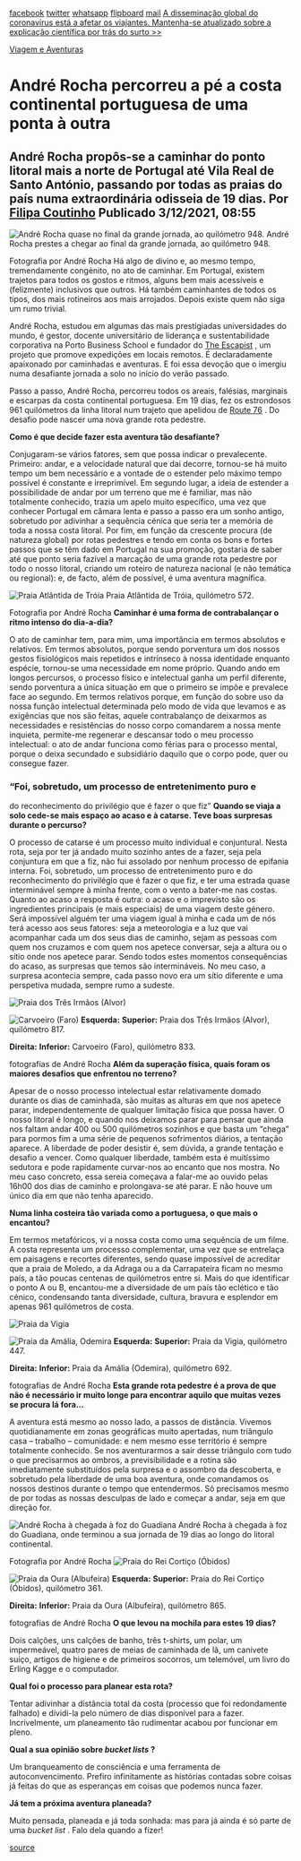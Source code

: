 [facebook](https://www.facebook.com/sharer/sharer.php?u=https%3A%2F%2Fwww.natgeo.pt%2Fviagem-e-aventuras%2F2021%2F12%2Fandre-rocha-caminhada-costa-continental-portuguesa) [twitter](https://twitter.com/share?url=https%3A%2F%2Fwww.natgeo.pt%2Fviagem-e-aventuras%2F2021%2F12%2Fandre-rocha-caminhada-costa-continental-portuguesa&via=natgeo&text=Andr%C3%A9%20Rocha%20percorreu%20a%20p%C3%A9%20a%20costa%20continental%20portuguesa%20de%20uma%20ponta%20%C3%A0%20outra) [whatsapp](https://web.whatsapp.com/send?text=https%3A%2F%2Fwww.natgeo.pt%2Fviagem-e-aventuras%2F2021%2F12%2Fandre-rocha-caminhada-costa-continental-portuguesa) [flipboard](https://share.flipboard.com/bookmarklet/popout?v=2&title=Andr%C3%A9%20Rocha%20percorreu%20a%20p%C3%A9%20a%20costa%20continental%20portuguesa%20de%20uma%20ponta%20%C3%A0%20outra&url=https%3A%2F%2Fwww.natgeo.pt%2Fviagem-e-aventuras%2F2021%2F12%2Fandre-rocha-caminhada-costa-continental-portuguesa) [mail](mailto:?subject=NatGeo&body=https%3A%2F%2Fwww.natgeo.pt%2Fviagem-e-aventuras%2F2021%2F12%2Fandre-rocha-caminhada-costa-continental-portuguesa%20-%20Andr%C3%A9%20Rocha%20percorreu%20a%20p%C3%A9%20a%20costa%20continental%20portuguesa%20de%20uma%20ponta%20%C3%A0%20outra) [A disseminação global do coronavírus está a afetar os viajantes. Mantenha-se atualizado sobre a explicação científica por trás do surto >>](https://www.natgeo.pt/coronavirus) 

[Viagem e Aventuras](https://www.natgeo.pt/viagem-e-aventuras) 
# André Rocha percorreu a pé a costa continental portuguesa de uma ponta à outra 
## André Rocha propôs-se a caminhar do ponto litoral mais a norte de Portugal até Vila Real de Santo António, passando por todas as praias do país numa extraordinária odisseia de 19 dias. Por [Filipa Coutinho](https://www.natgeo.pt/autor/filipa-coutinho) Publicado 3/12/2021, 08:55 
![André Rocha quase no final da grande jornada, ao quilómetro 948.](img/files_styles_image_00_public_andrerocha_0.jpg)
André Rocha prestes a chegar ao final da grande jornada, ao quilómetro 948. 

Fotografia por André Rocha Há algo de divino e, ao mesmo tempo, tremendamente congénito, no ato de caminhar. Em Portugal, existem trajetos para todos os gostos e ritmos, alguns bem mais acessíveis e (felizmente) inclusivos que outros. Há também caminhantes de todos os tipos, dos mais rotineiros aos mais arrojados. Depois existe quem não siga um rumo trivial. 

André Rocha, estudou em algumas das mais prestigiadas universidades do mundo, é gestor, docente universitário de liderança e sustentabilidade corporativa na Porto Business School e fundador do [The Escapist](https://www.instagram.com/theescapist______/) , um projeto que promove expedições em locais remotos. É declaradamente apaixonado por caminhadas e aventuras. E foi essa devoção que o imergiu numa desafiante jornada a solo no início do verão passado. 

Passo a passo, André Rocha, percorreu todos os areais, falésias, marginais e escarpas da costa continental portuguesa. Em 19 dias, fez os estrondosos 961 quilómetros da linha litoral num trajeto que apelidou de [Route 76](https://www.instagram.com/the_route76/) . Do desafio pode nascer uma nova grande rota pedestre. 

**Como é que decide fazer esta aventura tão desafiante?** 

Conjugaram-se vários fatores, sem que possa indicar o prevalecente. Primeiro: andar, e a velocidade natural que daí decorre, tornou-se há muito tempo um bem necessário e a vontade de o estender pelo máximo tempo possível é constante e irreprimível. Em segundo lugar, a ideia de estender a possibilidade de andar por um terreno que me é familiar, mas não totalmente conhecido, trazia um apelo muito específico, uma vez que conhecer Portugal em câmara lenta e passo a passo era um sonho antigo, sobretudo por adivinhar a sequência cénica que seria ter a memória de toda a nossa costa litoral. Por fim, em função da crescente procura (de natureza global) por rotas pedestres e tendo em conta os bons e fortes passos que se têm dado em Portugal na sua promoção, gostaria de saber até que ponto seria fazível a marcação de uma grande rota pedestre por todo o nosso litoral, criando um roteiro de natureza nacional (e não temática ou regional): e, de facto, além de possível, é uma aventura magnífica. 

![Praia Atlântida de Tróia](img/files_styles_image_00_public_andrerocha.jpg)
Praia Atlântida de Tróia, quilómetro 572. 

Fotografia por André Rocha **Caminhar é uma forma de contrabalançar o ritmo intenso do dia-a-dia?** 

O ato de caminhar tem, para mim, uma importância em termos absolutos e relativos. Em termos absolutos, porque sendo porventura um dos nossos gestos fisiológicos mais repetidos e intrínseco à nossa identidade enquanto espécie, tornou-se uma necessidade em nome próprio. Quando ando em longos percursos, o processo físico e intelectual ganha um perfil diferente, sendo porventura a única situação em que o primeiro se impõe e prevalece face ao segundo. Em termos relativos porque, em função do sobre uso da nossa função intelectual determinada pelo modo de vida que levamos e as exigências que nos são feitas, aquele contrabalanço de deixarmos as necessidades e resistências do nosso corpo comandarem a nossa mente inquieta, permite-me regenerar e descansar todo o meu processo intelectual: o ato de andar funciona como férias para o processo mental, porque o deixa secundado e subsidiário daquilo que o corpo pode, quer ou consegue fazer. 

### “Foi, sobretudo, um processo de entretenimento puro e 
do reconhecimento do privilégio que é fazer o que fiz” **Quando se viaja a solo cede-se mais espaço ao acaso e à catarse. Teve boas surpresas durante o percurso?** 

O processo de catarse é um processo muito individual e conjuntural. Nesta rota, seja por ter já andado muito sozinho antes de a fazer, seja pela conjuntura em que a fiz, não fui assolado por nenhum processo de epifania interna. Foi, sobretudo, um processo de entretenimento puro e do reconhecimento do privilégio que é fazer o que fiz, e ter uma estrada quase interminável sempre à minha frente, com o vento a bater-me nas costas. Quanto ao acaso a resposta é outra: o acaso e o imprevisto são os ingredientes principais (e mais especiais) de uma viagem deste género. Será impossível alguém ter uma viagem igual à minha e cada um de nós terá acesso aos seus fatores: seja a meteorologia e a luz que vai acompanhar cada um dos seus dias de caminho, sejam as pessoas com quem nos cruzamos e com quem nos apetece conversar, seja a altura ou o sítio onde nos apetece parar. Sendo todos estes momentos consequências do acaso, as surpresas que temos são intermináveis. No meu caso, a surpresa acontecia sempre, cada passo novo era um sítio diferente e uma perspetiva mudada, sempre rumo a sudeste. 

![Praia dos Três Irmãos (Alvor)](img/files_styles_image_00_public_andrerocha.jpg)

![Carvoeiro (Faro)](img/files_styles_image_00_public_andrerocha_10.jpg)
**Esquerda:** **Superior:** Praia dos Três Irmãos (Alvor), quilómetro 817. 

**Direita:** **Inferior:** Carvoeiro (Faro), quilómetro 833. 

fotografias de André Rocha **Além da superação física, quais foram os maiores desafios que enfrentou no terreno?** 

Apesar de o nosso processo intelectual estar relativamente domado durante os dias de caminhada, são muitas as alturas em que nos apetece parar, independentemente de qualquer limitação física que possa haver. O nosso litoral é longo, e quando nos deixamos parar para pensar que ainda nos faltam andar 400 ou 500 quilómetros sozinhos e que basta um “chega” para pormos fim a uma série de pequenos sofrimentos diários, a tentação aparece. A liberdade de poder desistir é, sem dúvida, a grande tentação e desafio a vencer. Como qualquer liberdade, também esta é muitíssimo sedutora e pode rapidamente curvar-nos ao encanto que nos mostra. No meu caso concreto, essa sereia começava a falar-me ao ouvido pelas 16h00 dos dias de caminho e prolongava-se até parar. E não houve um único dia em que não tenha aparecido. 

**Numa linha costeira tão variada como a portuguesa, o que mais o encantou?** 

Em termos metafóricos, vi a nossa costa como uma sequência de um filme. A costa representa um processo complementar, uma vez que se entrelaça em paisagens e recortes diferentes, sendo quase impossível de acreditar que a praia de Moledo, a da Adraga ou a da Carrapateira ficam no mesmo país, a tão poucas centenas de quilómetros entre si. Mais do que identificar o ponto A ou B, encantou-me a diversidade de um país tão eclético e tão cénico, condensando tanta diversidade, cultura, bravura e esplendor em apenas 961 quilómetros de costa. 

![Praia da Vigia](img/files_styles_image_00_public_andrerocha.jpg)

![Praia da Amália, Odemira](img/files_styles_image_00_public_andrerocha_0.jpg)
**Esquerda:** **Superior:** Praia da Vigia, quilómetro 447. 

**Direita:** **Inferior:** Praia da Amália (Odemira), quilómetro 692. 

fotografias de André Rocha **Esta grande rota pedestre é a prova de que não é necessário ir muito longe para encontrar aquilo que muitas vezes se procura lá fora...** 

A aventura está mesmo ao nosso lado, a passos de distância. Vivemos quotidianamente em zonas geográficas muito apertadas, num triângulo casa – trabalho – comunidade: e nem mesmo esse território é sempre totalmente conhecido. Se nos aventurarmos a sair desse triângulo com tudo o que precisarmos ao ombros, a previsibilidade e a rotina são imediatamente substituídos pela surpresa e o assombro da descoberta, e sobretudo pela liberdade de uma boa aventura, onde comandamos os nossos destinos durante o tempo que entendermos. Só precisamos mesmo de por todas as nossas desculpas de lado e começar a andar, seja em que direção for. 

![André Rocha à chegada à foz do Guadiana](img/files_styles_image_00_public_andrerocha_1_0.jpg)
André Rocha à chegada à foz do Guadiana, onde terminou a sua jornada de 19 dias ao longo do litoral continental. 

Fotografia por André Rocha 
![Praia do Rei Cortiço (Óbidos)](img/files_styles_image_00_public_andrerocha.jpg)

![Praia da Oura (Albufeira)](img/files_styles_image_00_public_andrerocha.jpg)
**Esquerda:** **Superior:** Praia do Rei Cortiço (Óbidos), quilómetro 361. 

**Direita:** **Inferior:** Praia da Oura (Albufeira), quilómetro 865. 

fotografias de André Rocha **O que levou na mochila para estes 19 dias?** 

Dois calções, uns calções de banho, três t-shirts, um polar, um impermeável, quatro pares de meias de caminhada de lã, um canivete suíço, artigos de higiene e de primeiros socorros, um telemóvel, um livro do Erling Kagge e o computador. 

**Qual foi o processo para planear esta rota?** 

Tentar adivinhar a distância total da costa (processo que foi redondamente falhado) e dividi-la pelo número de dias disponível para a fazer. Incrivelmente, um planeamento tão rudimentar acabou por funcionar em pleno. 

**Qual a sua opinião sobre _bucket lists_ ?** 

Um branqueamento de consciência e uma ferramenta de autoconvencimento. Prefiro infinitamente as histórias contadas sobre coisas já feitas do que as esperanças em coisas que podemos nunca fazer. 

**Já tem a próxima aventura planeada?** 

Muito pensada, planeada e já toda sonhada: mas para já ainda é só parte de uma _bucket list_ . Falo dela quando a fizer! 



[source](https://www.natgeo.pt/viagem-e-aventuras/2021/12/andre-rocha-caminhada-costa-continental-portuguesa)